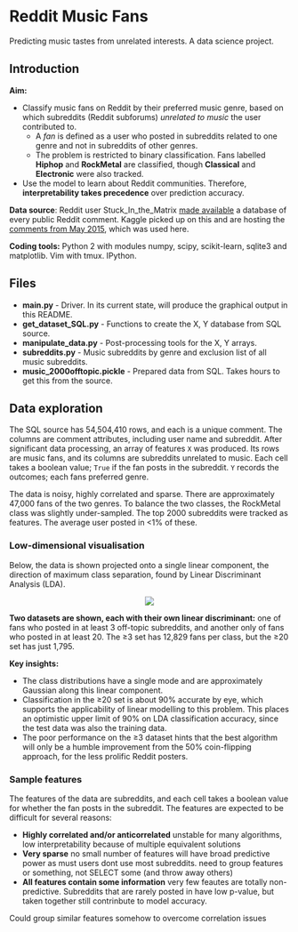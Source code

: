 # Reddit Music Fans

Predicting music tastes from unrelated interests. A data science project.

## Introduction

**Aim:**

* Classify music fans on Reddit by their preferred music genre, based on which subreddits (Reddit subforums) _unrelated to music_ the user contributed to.
  * A _fan_ is defined as a user who posted in subreddits related to one genre and not in subreddits of other genres.
  * The problem is restricted to binary classification. Fans labelled **Hiphop** and **RockMetal** are classified, though **Classical** and **Electronic** were also tracked.
* Use the model to learn about Reddit communities. Therefore, **interpretability takes precedence** over prediction accuracy.

**Data source**: Reddit user Stuck_In_the_Matrix [made available](https://www.reddit.com/r/datasets/comments/3bxlg7/i_have_every_publicly_available_reddit_comment/) a database of every public Reddit comment. Kaggle picked up on this and are hosting the [comments from May 2015](https://www.kaggle.com/c/reddit-comments-may-2015), which was used here.

**Coding tools:** Python 2 with modules numpy, scipy, scikit-learn, sqlite3 and matplotlib. Vim with tmux. IPython.

## Files

* **main.py** - Driver. In its current state, will produce the graphical output in this README.
* **get_dataset_SQL.py** - Functions to create the X, Y database from SQL source.
* **manipulate_data.py** - Post-processing tools for the X, Y arrays.
* **subreddits.py** - Music subreddits by genre and exclusion list of all music subreddits.
* **music_2000offtopic.pickle** - Prepared data from SQL. Takes hours to get this from the source.

## Data exploration

The SQL source has 54,504,410 rows, and each is a unique comment. The columns are comment attributes, including user name and subreddit. After significant data processing, an array of features `X` was produced. Its rows are music fans, and its columns are subreddits unrelated to music. Each cell takes a boolean value; `True` if the fan posts in the subreddit. `Y` records the outcomes; each fans preferred genre.

The data is noisy, highly correlated and sparse. There are approximately 47,000 fans of the two genres. To balance the two classes, the RockMetal class was slightly under-sampled. The top 2000 subreddits were tracked as features. The average user posted in <1% of these.

### Low-dimensional visualisation

Below, the data is shown projected onto a single linear component, the direction of maximum class separation, found by Linear Discriminant Analysis (LDA).

<p align="center"><img src ="https://cdn.rawgit.com/g-rutter/Reddit-Music-Fans/master/README_figs/LDA_20vs3.svg" /></p>

**Two datasets are shown, each with their own linear discriminant:** one of fans who posted in at least 3 off-topic subreddits, and another only of fans who posted in at least 20. The ≥3 set has 12,829 fans per class, but the ≥20 set has just 1,795.

**Key insights:**

* The class distributions have a single mode and are approximately Gaussian along this linear component.
* Classification in the ≥20 set is about 90% accurate by eye, which supports the applicability of linear modelling to this problem. This places an optimistic upper limit of 90% on LDA classification accuracy, since the test data was also the training data.
* The poor performance on the ≥3 dataset hints that the best algorithm will only be a humble improvement from the 50% coin-flipping approach, for the less prolific Reddit posters.

### Sample features

The features of the data are subreddits, and each cell takes a boolean value for whether the fan posts in the subreddit. The features are expected to be difficult for several reasons:

* **Highly correlated and/or anticorrelated** unstable for many algorithms, low interpretability because of multiple equivalent solutions
* **Very sparse** no small number of features will have broad predictive power as must users dont use most subreddits. need to group features or something, not SELECT some (and throw away others)
* **All features contain some information** very few feautes are totally non-predictive. Subreddits that are rarely posted in have low p-value, but taken together still contrinbute to model accuracy.

Could group similar features somehow to overcome correlation issues 
